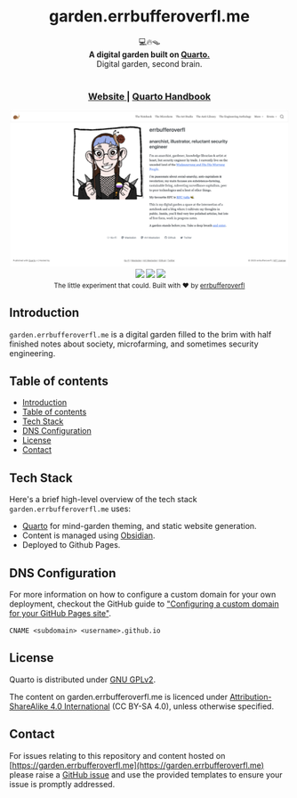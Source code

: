 <h1 align="center">garden.errbufferoverfl.me</h1>

<div align="center">
  💻🔥🪤
</div>
<div align="center">
  <strong>A digital garden built on <a href="https://quarto.org">Quarto.</a></strong>
</div>
<div align="center">
  Digital garden, second brain.
</div>
<br/>

<div align="center">
  <h3>
    <a href="https://garden.errbufferoverfl.me">
      Website
    </a>
    <span> | </span>
    <a href="https://quarto.org/docs/guide/">
      Quarto Handbook
    </a>
  </h3>
</div>

<div align="center">
  <img src="https://github.com/errbufferoverfl/garden.errbufferoverfl.me/blob/b9a8775a6ca458370f9708095072d3f8f1634031/screenshot.png" width="500"><br>
  <img style="height:22px!important;margin-left:3px;vertical-align:text-bottom;" src="https://mirrors.creativecommons.org/presskit/icons/cc.svg?ref=chooser-v1"><img style="height:22px!important;margin-left:3px;vertical-align:text-bottom;" src="https://mirrors.creativecommons.org/presskit/icons/by.svg?ref=chooser-v1"><img style="height:22px!important;margin-left:3px;vertical-align:text-bottom;" src="https://mirrors.creativecommons.org/presskit/icons/sa.svg?ref=chooser-v1"></a><br>
  <sub>The little experiment that could. Built with ❤︎ by
  <a href="https://twitter.com/errbufferoverfl">errbufferoverfl</a>
</div>

## Introduction

`garden.errbufferoverfl.me` is a digital garden filled to the brim with half finished notes about society, microfarming, and sometimes security engineering.

## Table of contents

- [Introduction](#introduction)
- [Table of contents](#table-of-contents)
- [Tech Stack](#tech-stack)
- [DNS Configuration](#dns-configuration)
- [License](#license)
- [Contact](#contact)

## Tech Stack

Here's a brief high-level overview of the tech stack `garden.errbufferoverfl.me` uses:

- [Quarto](https://quarto.org/docs/guide/) for mind-garden theming, and static website generation.
- Content is managed using [Obsidian](https://obsidian.md/).
- Deployed to Github Pages.

## DNS Configuration

For more information on how to configure a custom domain for your own deployment, checkout the GitHub guide to ["Configuring a custom domain for your GitHub Pages site"](https://docs.github.com/en/pages/configuring-a-custom-domain-for-your-github-pages-site).

```text
CNAME <subdomain> <username>.github.io
```

<!-- LICENSE -->

## License

Quarto is distributed under [GNU GPLv2](https://www.gnu.org/licenses/old-licenses/gpl-2.0.en.html).

The content on garden.errbufferoverfl.me is licenced under [Attribution-ShareAlike 4.0 International](https://creativecommons.org/licenses/by-sa/4.0/legalcode.en) (CC BY-SA 4.0), unless otherwise specified.

<!-- CONTACT -->

## Contact

For issues relating to this repository and content hosted on [https://garden.errbufferoverfl.me](https://garden.errbufferoverfl.me) please raise a [GitHub issue](https://github.com/errbufferoverfl/garden.errbufferoverfl.me/issues) and use the provided templates to ensure your issue is promptly addressed.
